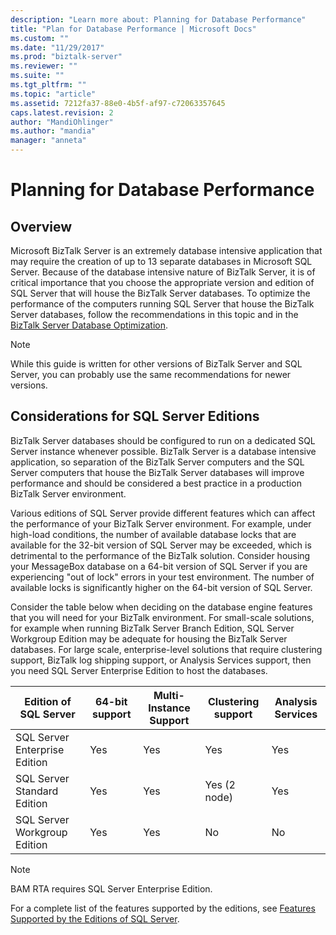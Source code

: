 ```yaml
---
description: "Learn more about: Planning for Database Performance"
title: "Plan for Database Performance | Microsoft Docs"
ms.custom: ""
ms.date: "11/29/2017"
ms.prod: "biztalk-server"
ms.reviewer: ""
ms.suite: ""
ms.tgt_pltfrm: ""
ms.topic: "article"
ms.assetid: 7212fa37-88e0-4b5f-af97-c72063357645
caps.latest.revision: 2
author: "MandiOhlinger"
ms.author: "mandia"
manager: "anneta"
---
```

# Planning for Database Performance

## Overview
Microsoft BizTalk Server is an extremely database intensive application that may require the creation of up to 13 separate databases in Microsoft SQL Server. Because of the database intensive nature of BizTalk Server, it is of critical importance that you choose the appropriate version and edition of SQL Server that will house the BizTalk Server databases. To optimize the performance of the computers running SQL Server that house the BizTalk Server databases, follow the recommendations in this topic and in the [BizTalk Server Database Optimization](optimizing-database-performance.md).
  

> [!NOTE]  
>  While this guide is written for other versions of BizTalk Server and SQL Server, you can probably use the same recommendations for newer versions.
  
## Considerations for SQL Server Editions  
 BizTalk Server databases should be configured to run on a dedicated SQL Server instance whenever possible. BizTalk Server is a database intensive application, so separation of the BizTalk Server computers and the SQL Server computers that house the BizTalk Server databases will improve performance and should be considered a best practice in a production BizTalk Server environment.  
  
 Various editions of SQL Server provide different features which can affect the performance of your BizTalk Server environment. For example, under high-load conditions, the number of available database locks that are available for the 32-bit version of SQL Server may be exceeded, which is detrimental to the performance of the BizTalk solution. Consider housing your MessageBox database on a 64-bit version of SQL Server if you are experiencing "out of lock" errors in your test environment. The number of available locks is significantly higher on the 64-bit version of SQL Server.  
  
 Consider the table below when deciding on the database engine features that you will need for your BizTalk environment. For small-scale solutions, for example when running BizTalk Server Branch Edition, SQL Server Workgroup Edition may be adequate for housing the BizTalk Server databases. For large scale, enterprise-level solutions that require clustering support, BizTalk log shipping support, or Analysis Services support, then you need SQL Server Enterprise Edition to host the databases.  
  
|Edition of SQL Server|64-bit support|Multi-Instance Support|Clustering support|Analysis Services|  
|---|---|---|---|---|  
|SQL Server Enterprise Edition|Yes|Yes|Yes|Yes|  
|SQL Server Standard Edition|Yes|Yes|Yes (2 node)|Yes|  
|SQL Server Workgroup Edition|Yes|Yes|No|No|  
  
> [!NOTE]  
>  BAM RTA requires SQL Server Enterprise Edition.  
  
 For a complete list of the features supported by the editions, see [Features Supported by the Editions of SQL Server](/sql/sql-server/editions-and-components-of-sql-server-2016).